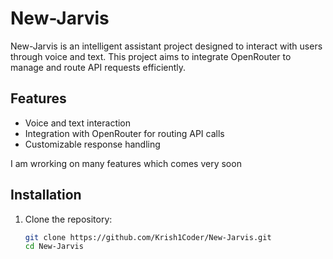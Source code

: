# New-Jarvis

New-Jarvis is an intelligent assistant project designed to interact with users through voice and text. This project aims to integrate OpenRouter to manage and route API requests efficiently.

## Features

- Voice and text interaction
- Integration with OpenRouter for routing API calls
- Customizable response handling

I am wrorking on many features which comes very soon 

## Installation

1. Clone the repository:
   ```bash
   git clone https://github.com/Krish1Coder/New-Jarvis.git
   cd New-Jarvis

